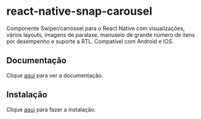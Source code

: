 # react-native-snap-carousel

Componente Swiper/carrossel para o React Native com visualizações, vários layouts, imagens de paralaxe, manuseio de grande número de itens por desempenho e suporte a RTL. Compatível com Android e iOS.

## Documentação

Clique [aqui](https://github.com/archriss/react-native-snap-carousel) para ver a documentação.

## Instalação

Clique [aqui](https://www.npmjs.com/package/react-native-snap-carousel) para fazer a instalação.